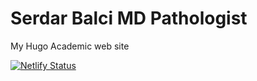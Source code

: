 # Serdar Balci MD Pathologist
My Hugo Academic web site

[![Netlify Status](https://api.netlify.com/api/v1/badges/2e906ba4-5499-45db-a2ed-e7589a485691/deploy-status)](https://app.netlify.com/sites/serdarbalci/deploys)
